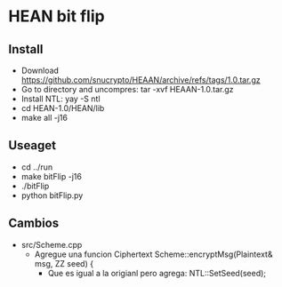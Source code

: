# HEAN bit flip


## Install

- Download https://github.com/snucrypto/HEAAN/archive/refs/tags/1.0.tar.gz
- Go to directory and uncompres: tar -xvf HEAAN-1.0.tar.gz
- Install NTL: yay -S ntl
- cd HEAN-1.0/HEAN/lib
- make all -j16

## Useaget

- cd ../run
- make bitFlip -j16
- ./bitFlip
- python bitFlip.py


## Cambios

- src/Scheme.cpp
    - Agregue una funcion Ciphertext Scheme::encryptMsg(Plaintext& msg, ZZ seed) {
        -   Que es igual a la origianl pero agrega:  NTL::SetSeed(seed);


